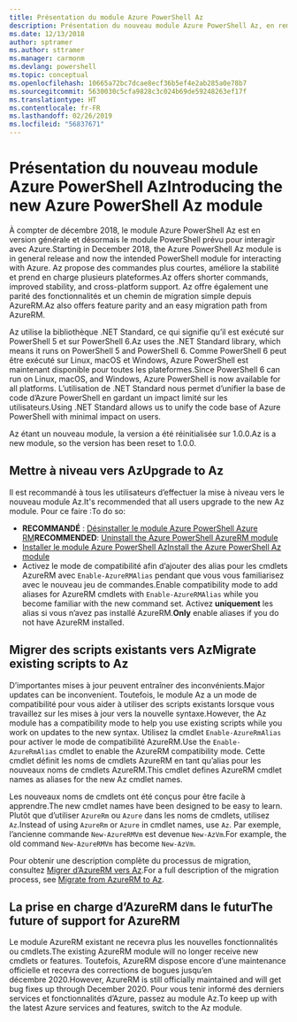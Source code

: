 ```yaml
---
title: Présentation du module Azure PowerShell Az
description: Présentation du nouveau module Azure PowerShell Az, en remplacement du module AzureRM.
ms.date: 12/13/2018
author: sptramer
ms.author: sttramer
ms.manager: carmonm
ms.devlang: powershell
ms.topic: conceptual
ms.openlocfilehash: 10665a72bc7dcae8ecf36b5ef4e2ab285a0e78b7
ms.sourcegitcommit: 5630030c5cfa9828c3c024b69de59248263ef17f
ms.translationtype: HT
ms.contentlocale: fr-FR
ms.lasthandoff: 02/26/2019
ms.locfileid: "56837671"
---
```

# <a name="introducing-the-new-azure-powershell-az-module"></a><span data-ttu-id="95250-103">Présentation du nouveau module Azure PowerShell Az</span><span class="sxs-lookup"><span data-stu-id="95250-103">Introducing the new Azure PowerShell Az module</span></span>

<span data-ttu-id="95250-104">À compter de décembre 2018, le module Azure PowerShell Az est en version générale et désormais le module PowerShell prévu pour interagir avec Azure.</span><span class="sxs-lookup"><span data-stu-id="95250-104">Starting in December 2018, the Azure PowerShell Az module is in general release and now the intended PowerShell module for interacting with Azure.</span></span> <span data-ttu-id="95250-105">Az propose des commandes plus courtes, améliore la stabilité et prend en charge plusieurs plateformes.</span><span class="sxs-lookup"><span data-stu-id="95250-105">Az offers shorter commands, improved stability, and cross-platform support.</span></span> <span data-ttu-id="95250-106">Az offre également une parité des fonctionnalités et un chemin de migration simple depuis AzureRM.</span><span class="sxs-lookup"><span data-stu-id="95250-106">Az also offers feature parity and an easy migration path from AzureRM.</span></span>

<span data-ttu-id="95250-107">Az utilise la bibliothèque .NET Standard, ce qui signifie qu’il est exécuté sur PowerShell 5 et sur PowerShell 6.</span><span class="sxs-lookup"><span data-stu-id="95250-107">Az uses the .NET Standard library, which means it runs on PowerShell 5 and PowerShell 6.</span></span>
<span data-ttu-id="95250-108">Comme PowerShell 6 peut être exécuté sur Linux, macOS et Windows, Azure PowerShell est maintenant disponible pour toutes les plateformes.</span><span class="sxs-lookup"><span data-stu-id="95250-108">Since PowerShell 6 can run on Linux, macOS, and Windows, Azure PowerShell is now available for all platforms.</span></span>
<span data-ttu-id="95250-109">L’utilisation de .NET Standard nous permet d’unifier la base de code d’Azure PowerShell en gardant un impact limité sur les utilisateurs.</span><span class="sxs-lookup"><span data-stu-id="95250-109">Using .NET Standard allows us to unify the code base of Azure PowerShell with minimal impact on users.</span></span>

<span data-ttu-id="95250-110">Az étant un nouveau module, la version a été réinitialisée sur 1.0.0.</span><span class="sxs-lookup"><span data-stu-id="95250-110">Az is a new module, so the version has been reset to 1.0.0.</span></span>

## <a name="upgrade-to-az"></a><span data-ttu-id="95250-111">Mettre à niveau vers Az</span><span class="sxs-lookup"><span data-stu-id="95250-111">Upgrade to Az</span></span>

<span data-ttu-id="95250-112">Il est recommandé à tous les utilisateurs d’effectuer la mise à niveau vers le nouveau module Az.</span><span class="sxs-lookup"><span data-stu-id="95250-112">It's recommended that all users upgrade to the new Az module.</span></span> <span data-ttu-id="95250-113">Pour ce faire :</span><span class="sxs-lookup"><span data-stu-id="95250-113">To do so:</span></span>

* <span data-ttu-id="95250-114">__RECOMMANDÉ__ : [Désinstaller le module Azure PowerShell Azure RM](/powershell/azure/uninstall-az-ps#uninstall-the-azurerm-module)</span><span class="sxs-lookup"><span data-stu-id="95250-114">__RECOMMENDED__: [Uninstall the Azure PowerShell AzureRM module](/powershell/azure/uninstall-az-ps#uninstall-the-azurerm-module)</span></span>
* [<span data-ttu-id="95250-115">Installer le module Azure PowerShell Az</span><span class="sxs-lookup"><span data-stu-id="95250-115">Install the Azure PowerShell Az module</span></span>](/powershell/azure/install-az-ps)
* <span data-ttu-id="95250-116">Activez le mode de compatibilité afin d’ajouter des alias pour les cmdlets AzureRM avec `Enable-AzureRMAlias` pendant que vous vous familiarisez avec le nouveau jeu de commandes.</span><span class="sxs-lookup"><span data-stu-id="95250-116">Enable compatibility mode to add aliases for AzureRM cmdlets with `Enable-AzureRMAlias` while you become familiar with the new command set.</span></span> <span data-ttu-id="95250-117">Activez __uniquement__ les alias si vous n’avez pas installé AzureRM.</span><span class="sxs-lookup"><span data-stu-id="95250-117">__Only__ enable aliases if you do not have AzureRM installed.</span></span>

## <a name="migrate-existing-scripts-to-az"></a><span data-ttu-id="95250-118">Migrer des scripts existants vers Az</span><span class="sxs-lookup"><span data-stu-id="95250-118">Migrate existing scripts to Az</span></span>

<span data-ttu-id="95250-119">D’importantes mises à jour peuvent entraîner des inconvénients.</span><span class="sxs-lookup"><span data-stu-id="95250-119">Major updates can be inconvenient.</span></span> <span data-ttu-id="95250-120">Toutefois, le module Az a un mode de compatibilité pour vous aider à utiliser des scripts existants lorsque vous travaillez sur les mises à jour vers la nouvelle syntaxe.</span><span class="sxs-lookup"><span data-stu-id="95250-120">However, the Az module has a compatibility mode to help you use existing scripts while you work on updates to the new syntax.</span></span> <span data-ttu-id="95250-121">Utilisez la cmdlet `Enable-AzureRmAlias` pour activer le mode de compatibilité AzureRM.</span><span class="sxs-lookup"><span data-stu-id="95250-121">Use the `Enable-AzureRmAlias` cmdlet to enable the AzureRM compatibility mode.</span></span> <span data-ttu-id="95250-122">Cette cmdlet définit les noms de cmdlets AzureRM en tant qu’alias pour les nouveaux noms de cmdlets AzureRM.</span><span class="sxs-lookup"><span data-stu-id="95250-122">This cmdlet defines AzureRM cmdlet names as aliases for the new Az cmdlet names.</span></span>

<span data-ttu-id="95250-123">Les nouveaux noms de cmdlets ont été conçus pour être facile à apprendre.</span><span class="sxs-lookup"><span data-stu-id="95250-123">The new cmdlet names have been designed to be easy to learn.</span></span> <span data-ttu-id="95250-124">Plutôt que d’utiliser `AzureRm` ou `Azure` dans les noms de cmdlets, utilisez `Az`.</span><span class="sxs-lookup"><span data-stu-id="95250-124">Instead of using `AzureRm` or `Azure` in cmdlet names, use `Az`.</span></span> <span data-ttu-id="95250-125">Par exemple, l’ancienne commande `New-AzureRMVm` est devenue `New-AzVm`.</span><span class="sxs-lookup"><span data-stu-id="95250-125">For example, the old command `New-AzureRMVm` has become `New-AzVm`.</span></span>

<span data-ttu-id="95250-126">Pour obtenir une description complète du processus de migration, consultez [Migrer d’AzureRM vers Az](migrate-from-azurerm-to-az.md).</span><span class="sxs-lookup"><span data-stu-id="95250-126">For a full description of the migration process, see [Migrate from AzureRM to Az](migrate-from-azurerm-to-az.md).</span></span>

## <a name="the-future-of-support-for-azurerm"></a><span data-ttu-id="95250-127">La prise en charge d’AzureRM dans le futur</span><span class="sxs-lookup"><span data-stu-id="95250-127">The future of support for AzureRM</span></span>

<span data-ttu-id="95250-128">Le module AzureRM existant ne recevra plus les nouvelles fonctionnalités ou cmdlets.</span><span class="sxs-lookup"><span data-stu-id="95250-128">The existing AzureRM module will no longer receive new cmdlets or features.</span></span> <span data-ttu-id="95250-129">Toutefois, AzureRM dispose encore d’une maintenance officielle et recevra des corrections de bogues jusqu’en décembre 2020.</span><span class="sxs-lookup"><span data-stu-id="95250-129">However, AzureRM is still officially maintained and will get bug fixes up through December 2020.</span></span> <span data-ttu-id="95250-130">Pour vous tenir informé des derniers services et fonctionnalités d’Azure, passez au module Az.</span><span class="sxs-lookup"><span data-stu-id="95250-130">To keep up with the latest Azure services and features, switch to the Az module.</span></span>
